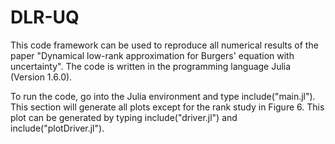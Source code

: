 # DLR-UQ

This code framework can be used to reproduce all numerical results of the paper "Dynamical low-rank approximation for Burgers' equation with uncertainty". The code is written in the programming language Julia (Version 1.6.0).

To run the code, go into the Julia environment and type include("main.jl"). This section will generate all plots except for the rank study in Figure 6. This plot can be generated by typing include("driver.jl") and include("plotDriver.jl").
